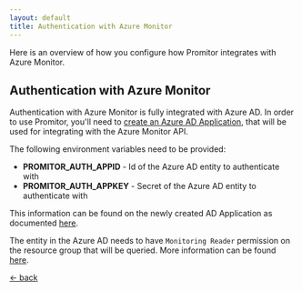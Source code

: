 ```yaml
---
layout: default
title: Authentication with Azure Monitor
---
```


Here is an overview of how you configure how Promitor integrates with Azure Monitor.

## Authentication with Azure Monitor

Authentication with Azure Monitor is fully integrated with Azure AD. In order to
use Promitor, you'll need to [create an Azure AD Application](https://docs.microsoft.com/en-us/azure/active-directory/develop/howto-create-service-principal-portal#create-an-azure-active-directory-application),
that will be used for integrating with the Azure Monitor API.

The following environment variables need to be provided:

- **PROMITOR_AUTH_APPID** - Id of the Azure AD entity to authenticate with
- **PROMITOR_AUTH_APPKEY** - Secret of the Azure AD entity to authenticate with

This information can be found on the newly created AD Application as documented [here](https://docs.microsoft.com/en-us/azure/active-directory/develop/howto-create-service-principal-portal#get-application-id-and-authentication-key).

The entity in the Azure AD needs to have `Monitoring Reader` permission on the
resource group that will be queried. More information can be found [here](https://docs.microsoft.com/en-us/azure/monitoring-and-diagnostics/monitoring-roles-permissions-security).

[&larr; back](/)
